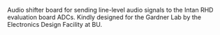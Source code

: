 Audio shifter board for sending line-level audio signals to the Intan RHD evaluation board ADCs.  Kindly designed for the Gardner Lab by the Electronics Design Facility at BU.
